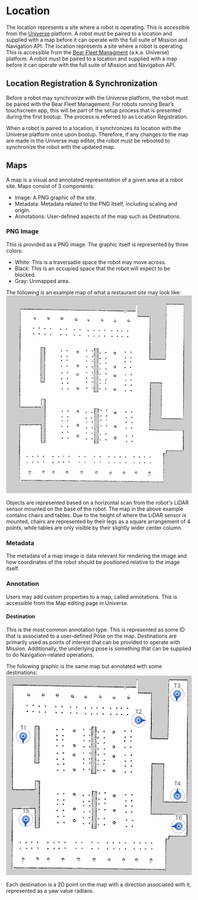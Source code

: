 # Location

The location represents a site where a robot is operating. This is accessible
from the [Universe](https://universe.bearrobotics.ai/) platform. A robot must be
paired to a location and supplied with a map before it can operate with the full
suite of Mission and Navigation API.
The location represents a site where a robot is operating. This is accessible
from the [Bear Fleet Managment](https://universe.bearrobotics.ai/)
(a.k.a. Universe) platform. A robot must be paired to a location and supplied
with a map before it can operate with the full suite of Mission and Navigation
API.

## Location Registration & Synchronization

Before a robot may synchronize with the Universe platform, the robot must be
paired with the Bear Fleet Management. For robots running Bear’s touchscreen
app, this will be part of the setup process that is presented during the first
bootup. The process is referred to as Location Registration.

When a robot is paired to a location, it synchronizes its location with the
Universe platform once upon bootup. Therefore, if any changes to the map are
made in the Universe map editor, the robot must be rebooted to synchronize the
robot with the updated map.

## Maps

A map is a visual and annotated representation of a given area at a robot site.
Maps consist of 3 components:

- Image: A PNG graphic of the site.
- Metadata: Metadata related to the PNG itself, including scaling and origin.
- Annotations: User-defined aspects of the map such as Destinations.

### PNG Image

This is provided as a PNG image. The graphic itself is represented by three
colors:

- White: This is a traversable space the robot may move across.
- Black: This is an occupied space that the robot will expect to be blocked.
- Gray: Unmapped area.

The following is an example map of what a restaurant site may look like:
![Example map](../assets/knth.png)

Objects are represented based on a horizontal scan from the robot's LiDAR sensor
mounted on the base of the robot. The map in the above example contains chairs
and tables. Due to the height of where the LiDAR sensor is mounted, chairs are
represented by their legs as a square arrangement of 4 points, while tables are
only visible by their slightly wider center column.

### Metadata

The metadata of a map image is data relevant for rendering the image and how
coordinates of the robot should be positioned relative to the image itself.

### Annotation

Users may add custom properties to a map, called annotations. This is
accessible from the Map editing page in Universe.

#### Destination

This is the most common annotation type. This is represented as some ID that is
associated to a user-defined Pose on the map. Destinations are primarily used
as points of interest that can be provided to operate with Mission.
Additionally, the underlying pose is something that can be supplied to do
Navigation-related operations.

The following graphic is the same map but annotated with some destinations:
![Example map with destinations](../assets/knth-dest.png)

Each destination is a 2D point on the map with a direction associated with it,
represented as a yaw value radians.
